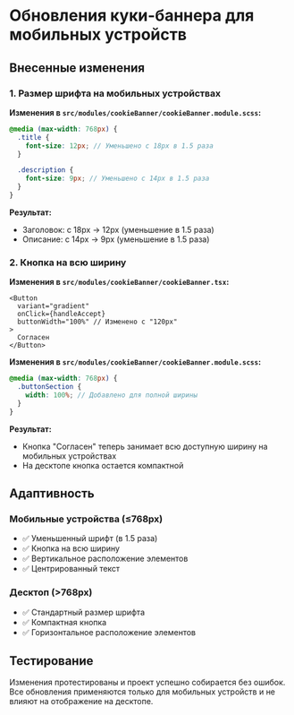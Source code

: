 # Обновления куки-баннера для мобильных устройств

## Внесенные изменения

### 1. Размер шрифта на мобильных устройствах

**Изменения в `src/modules/cookieBanner/cookieBanner.module.scss`:**

```scss
@media (max-width: 768px) {
  .title {
    font-size: 12px; // Уменьшено с 18px в 1.5 раза
  }

  .description {
    font-size: 9px; // Уменьшено с 14px в 1.5 раза
  }
}
```

**Результат:**
- Заголовок: с 18px → 12px (уменьшение в 1.5 раза)
- Описание: с 14px → 9px (уменьшение в 1.5 раза)

### 2. Кнопка на всю ширину

**Изменения в `src/modules/cookieBanner/cookieBanner.tsx`:**

```tsx
<Button
  variant="gradient"
  onClick={handleAccept}
  buttonWidth="100%" // Изменено с "120px"
>
  Согласен
</Button>
```

**Изменения в `src/modules/cookieBanner/cookieBanner.module.scss`:**

```scss
@media (max-width: 768px) {
  .buttonSection {
    width: 100%; // Добавлено для полной ширины
  }
}
```

**Результат:**
- Кнопка "Согласен" теперь занимает всю доступную ширину на мобильных устройствах
- На десктопе кнопка остается компактной

## Адаптивность

### Мобильные устройства (≤768px)
- ✅ Уменьшенный шрифт (в 1.5 раза)
- ✅ Кнопка на всю ширину
- ✅ Вертикальное расположение элементов
- ✅ Центрированный текст

### Десктоп (>768px)
- ✅ Стандартный размер шрифта
- ✅ Компактная кнопка
- ✅ Горизонтальное расположение элементов

## Тестирование

Изменения протестированы и проект успешно собирается без ошибок. Все обновления применяются только для мобильных устройств и не влияют на отображение на десктопе.
